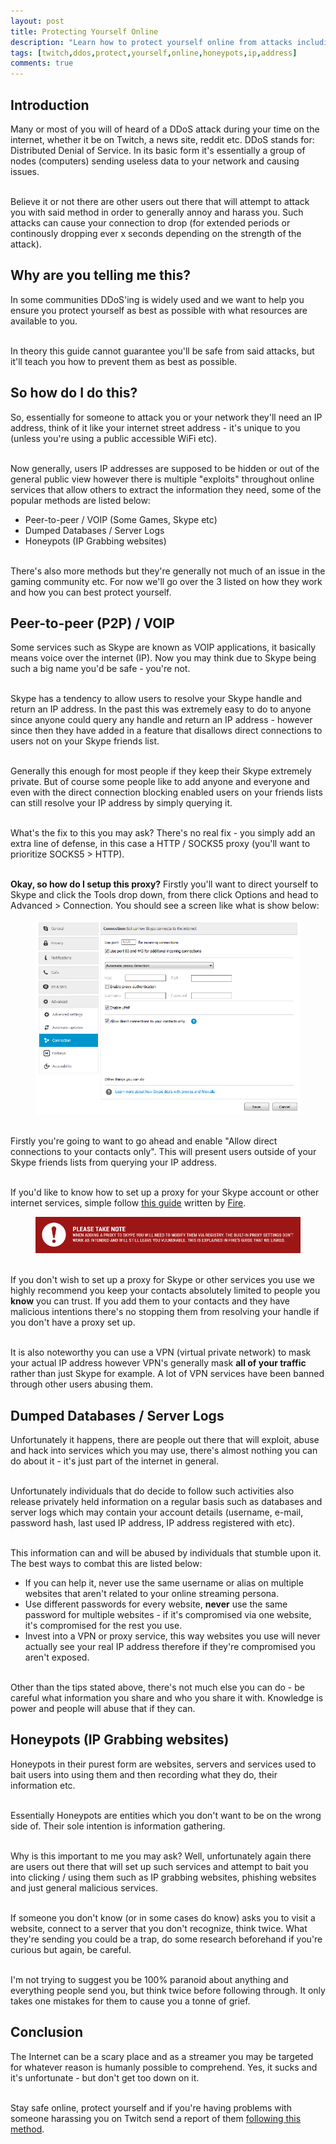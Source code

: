 ```yaml
---
layout: post
title: Protecting Yourself Online 
description: "Learn how to protect yourself online from attacks including DDoS and personnel attacks."
tags: [twitch,ddos,protect,yourself,online,honeypots,ip,address]
comments: true
---
```


## Introduction
Many or most of you will of heard of a DDoS attack during your time on the internet, whether it be on Twitch, a news site, reddit etc. DDoS stands for: Distributed Denial of Service. In its basic form it's essentially a group of nodes (computers) sending useless data to your network and causing issues.

<br>Believe it or not there are other users out there that will attempt to attack you with said method in order to generally annoy and harass you. Such attacks can cause your connection to drop (for extended periods or continously dropping ever x seconds depending on the strength of the attack).

## Why are you telling me this?
In some communities DDoS'ing is widely used and we want to help you ensure you protect yourself as best as possible with what resources are available to you.

<br>In theory this guide cannot guarantee you'll be safe from said attacks, but it'll teach you how to prevent them as best as possible. 

## So how do I do this?
So, essentially for someone to attack you or your network they'll need an IP address, think of it like your internet street address - it's unique to you (unless you're using a public accessible WiFi etc).

<br>Now generally, users IP addresses are supposed to be hidden or out of the general public view however there is multiple "exploits" throughout online services that allow others to extract the information they need, some of the popular methods are listed below:

* Peer-to-peer / VOIP (Some Games, Skype etc)
* Dumped Databases / Server Logs
* Honeypots (IP Grabbing websites)

<br>There's also more methods but they're generally not much of an issue in the gaming community etc. For now we'll go over the 3 listed on how they work and how you can best protect yourself.

## Peer-to-peer (P2P) / VOIP
Some services such as Skype are known as VOIP applications, it basically means voice over the internet (IP). Now you may think due to Skype being such a big name you'd be safe - you're not.

<br>Skype has a tendency to allow users to resolve your Skype handle and return an IP address. In the past this was extremely easy to do to anyone since anyone could query any handle and return an IP address - however since then they have added in a feature that disallows direct connections to users not on your Skype friends list. 

<br>Generally this enough for most people if they keep their Skype extremely private. But of course some people like to add anyone and everyone and even with the direct connection blocking enabled users on your friends lists can still resolve your IP address by simply querying it. 

<br>What's the fix to this you may ask? There's no real fix - you simply add an extra line of defense, in this case a HTTP / SOCKS5 proxy (you'll want to prioritize SOCKS5 > HTTP).

<br>**Okay, so how do I setup this proxy?** Firstly you'll want to direct yourself to Skype and click the Tools drop down, from there click Options and head to Advanced > Connection. You should see a screen like what is show below:

<figure>
    <a href="/images/skype_connections.png"><img src="/images/skype_connections.png"></a>
</figure>

<br>Firstly you're going to want to go ahead and enable "Allow direct connections to your contacts only". This will present users outside of your Skype friends lists from querying your IP address.

<br>If you'd like to know how to set up  a proxy for your Skype account or other internet services, simple follow [this guide](http://imgur.com/a/NpFdW) written by [Fire](https://twitter.com/IncendiaryMedia).

<figure>
    <a href="/images/skype_warning.png"><img src="/images/skype_warning.png"></a>
</figure>

<br>If you don't wish to set up a proxy for Skype or other services you use we highly recommend you keep your contacts absolutely limited to people you **know** you can trust. If you add them to your contacts and they have malicious intentions there's no stopping them from resolving your handle if you don't have a proxy set up.

<br>It is also noteworthy you can use a VPN (virtual private network) to mask your actual IP address however VPN's generally mask **all of your traffic** rather than just Skype for example. A lot of VPN services have been banned through other users abusing them.

## Dumped Databases / Server Logs
Unfortunately it happens, there are people out there that will exploit, abuse and hack into services which you may use, there's almost nothing you can do about it - it's just part of the internet in general.

<br>Unfortunately individuals that do decide to follow such activities also release privately held information on a regular basis such as databases and server logs which may contain your account details (username, e-mail, password hash, last used IP address, IP address registered with etc).

<br>This information can and will be abused by individuals that stumble upon it. The best ways to combat this are listed below:

* If you can help it, never use the same username or alias on multiple websites that aren't related to your online streaming persona.
* Use different passwords for every website, **never** use the same password for multiple websites - if it's compromised via one website, it's compromised for the rest you use.
* Invest into a VPN or proxy service, this way websites you use will never actually see your real IP address therefore if they're compromised you aren't exposed.

<br>Other than the tips stated above, there's not much else you can do - be careful what information you share and who you share it with. Knowledge is power and people will abuse that if they can.

## Honeypots (IP Grabbing websites)
Honeypots in their purest form are websites, servers and services used to bait users into using them and then recording what they do, their information etc.

<br>Essentially Honeypots are entities which you don't want to be on the wrong side of. Their sole intention is information gathering.

<br>Why is this important to me you may ask? Well, unfortunately again there are users out there that will set up such services and attempt to bait you into clicking / using them such as IP grabbing websites, phishing websites and just general malicious services.

<br>If someone you don't know (or in some cases do know) asks you to visit a website, connect to a server that you don't recognize, think twice. What they're sending you could be a trap, do some research beforehand if you're curious but again, be careful.

<br>I'm not trying to suggest you be 100% paranoid about anything and everything people send you, but think twice before following through. It only takes one mistakes for them to cause you a tonne of grief.

## Conclusion
The Internet can be a scary place and as a streamer you may be targeted for whatever reason is humanly possible to comprehend. Yes, it sucks and it's unfortunate - but don't get too down on it.

<br>Stay safe online, protect yourself and if you're having problems with someone harassing you on Twitch send a report of them [following this method](http://help.twitch.tv/customer/portal/articles/725568-how-to-file-a-report).